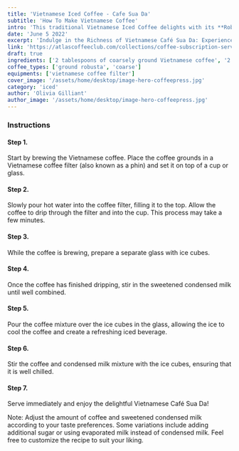 ```yaml
---
title: 'Vietnamese Iced Coffee - Cafe Sua Da'
subtitle: 'How To Make Vietnamese Coffee'
intro: 'This traditional Vietnamese Iced Coffee delights with its **Robust Flavor** and **Smooth Texture**. Sip slowly and let the refreshing ice mingle with the bold brew, creating a harmonious blend of energizing goodness. Discover the **Authentic Taste of Vietnam** in every chilled sip of **Café Sua Da**.'
date: 'June 5 2022'
excerpt: 'Indulge in the Richness of Vietnamese Café Sua Da: Experience the Perfect Balance of Strong Coffee and Creamy Sweetness...'
link: 'https://atlascoffeeclub.com/collections/coffee-subscription-service'
draft: true
ingredients: ['2 tablespoons of coarsely ground Vietnamese coffee', '2 tablespoons of sweetened condensed milk', 'Ice cubes', 'Hot water']
coffee_types: ['ground robusta', 'coarse']
equipments: ['vietnamese coffee filter']
cover_image: '/assets/home/desktop/image-hero-coffeepress.jpg'
category: 'iced'
author: 'Olivia Gilliant'
author_image: '/assets/home/desktop/image-hero-coffeepress.jpg'
---
```


### Instructions

#### Step 1.

Start by brewing the Vietnamese coffee. Place the coffee grounds in a Vietnamese coffee filter (also known as a phin) and set it on top of a cup or glass.

#### Step 2.

Slowly pour hot water into the coffee filter, filling it to the top. Allow the coffee to drip through the filter and into the cup. This process may take a few minutes.

#### Step 3.

While the coffee is brewing, prepare a separate glass with ice cubes.

#### Step 4.

Once the coffee has finished dripping, stir in the sweetened condensed milk until well combined.

#### Step 5.

Pour the coffee mixture over the ice cubes in the glass, allowing the ice to cool the coffee and create a refreshing iced beverage.

#### Step 6.

Stir the coffee and condensed milk mixture with the ice cubes, ensuring that it is well chilled.

#### Step 7.
Serve immediately and enjoy the delightful Vietnamese Café Sua Da!

Note: Adjust the amount of coffee and sweetened condensed milk according to your taste preferences. Some variations include adding additional sugar or using evaporated milk instead of condensed milk. Feel free to customize the recipe to suit your liking.